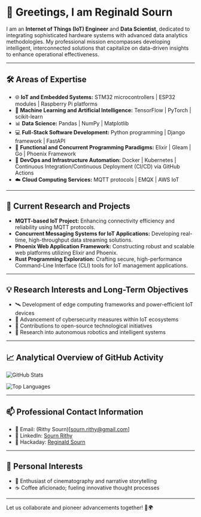 # 👋 Greetings, I am Reginald Sourn

I am an **Internet of Things (IoT) Engineer** and **Data Scientist**, dedicated to integrating sophisticated hardware systems with advanced data analytics methodologies. My professional mission encompasses developing intelligent, interconnected solutions that capitalize on data-driven insights to enhance operational effectiveness.

---

## 🛠️ Areas of Expertise

- 🌐 **IoT and Embedded Systems:** STM32 microcontrollers | ESP32 modules | Raspberry Pi platforms
- 🤖 **Machine Learning and Artificial Intelligence:** TensorFlow | PyTorch | scikit-learn
- 📊 **Data Science:** Pandas | NumPy | Matplotlib 
- 💻 **Full-Stack Software Development:** Python programming | Django framework | FastAPI
- 🚀 **Functional and Concurrent Programming Paradigms:** Elixir | Gleam | Go | Phoenix Framework
- 🐳 **DevOps and Infrastructure Automation:** Docker | Kubernetes | Continuous Integration/Continuous Deployment (CI/CD) via GitHub Actions
- ☁️ **Cloud Computing Services:** MQTT protocols | EMQX | AWS IoT 

---

## 🔭 Current Research and Projects

- **MQTT-based IoT Project:** Enhancing connectivity efficiency and reliability using MQTT protocols.
- **Concurrent Messaging Systems for IoT Applications:** Developing real-time, high-throughput data streaming solutions.
- **Phoenix Web Application Framework:** Constructing robust and scalable web platforms utilizing Elixir and Phoenix.
- **Rust Programming Exploration:** Crafting secure, high-performance Command-Line Interface (CLI) tools for IoT management applications.

---

## 💡 Research Interests and Long-Term Objectives

- 🛰️ Development of edge computing frameworks and power-efficient IoT devices
- 🔐 Advancement of cybersecurity measures within IoT ecosystems
- 🌱 Contributions to open-source technological initiatives
- 🚗 Research into autonomous robotics and intelligent systems

---

## 📈 Analytical Overview of GitHub Activity

![GitHub Stats](https://github-readme-stats.vercel.app/api?username=reginaldsourn&show_icons=true&theme=radical)

![Top Languages](https://github-readme-stats.vercel.app/api/top-langs/?username=reginaldsourn&layout=compact&theme=radical)

---

## 📫 Professional Contact Information

- 📧 Email: (Rithy Sourn)[sourn.rithy@gmail.com]
- 💼 LinkedIn: [Sourn Rithy](https://www.linkedin.com/in/sourn-rithy-013172a8/)
- 🤖 Hackaday: [Reginald Sourn](https://hackaday.io/alphaciel)

---

## 🌟 Personal Interests

- 🎥 Enthusiast of cinematography and narrative storytelling
- ☕ Coffee aficionado; fueling innovative thought processes

---

Let us collaborate and pioneer advancements together! 🚀🌍

